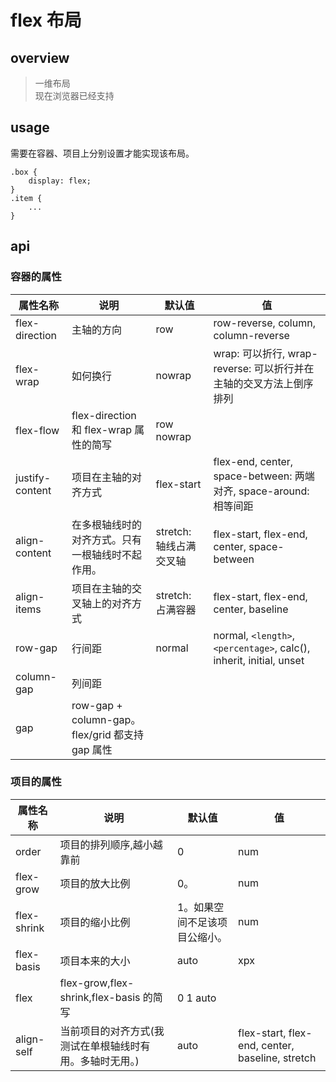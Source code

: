 # flex 布局

## overview

> 一维布局  
> 现在浏览器已经支持

## usage

需要在容器、项目上分别设置才能实现该布局。

```
.box {
    display: flex;
}
.item {
    ...
}
```

## api

### 容器的属性

<!-- prettier-ignore-start -->
| 属性名称        | 说明                  | 默认值                  | 值                  |
| --------------- | -------------- | -------- | --------- |
| flex-direction  | 主轴的方向               | row                     | row-reverse, column, column-reverse         |
| flex-wrap       | 如何换行                 | nowrap                  | wrap: 可以折行, wrap-reverse: 可以折行并在主轴的交叉方法上倒序排列  |
| flex-flow       | flex-direction 和 flex-wrap 属性的简写           | row nowrap              |                     |
| justify-content | 项目在主轴的对齐方式     | flex-start              | flex-end, center, space-between: 两端对齐, space-around: 相等间距   |
| align-content   | 在多根轴线时的对齐方式。只有一根轴线时不起作用。 | stretch: 轴线占满交叉轴 | flex-start, flex-end, center, space-between |
| align-items     | 项目在主轴的交叉轴上的对齐方式                   | stretch: 占满容器       | flex-start, flex-end, center, baseline      |
| row-gap         | 行间距                   | normal                  | normal, `<length>`, `<percentage>`, calc(), inherit, initial, unset |
| column-gap      | 列间距                   | |                     |
| gap             | row-gap + column-gap。flex/grid 都支持 gap 属性  | |                     |
<!-- prettier-ignore-end -->

### 项目的属性

<!-- prettier-ignore-start -->
| 属性名称    | 说明     | 默认值                        | 值                      |
| ----------- | ------ | -------------- | --- |
| order       | 项目的排列顺序,越小越靠前        | 0     | num                     |
| flex-grow   | 项目的放大比例                   | 0。   | num                     |
| flex-shrink | 项目的缩小比例                   | 1。如果空间不足该项目公缩小。 | num                     |
| flex-basis  | 项目本来的大小                   | auto  | xpx                     |
| flex        | flex-grow,flex-shrink,flex-basis 的简写                  | 0 1 auto                      |                         |
| align-self  | 当前项目的对齐方式(我测试在单根轴线时有用。多轴时无用。) | auto  | flex-start, flex-end, center, baseline, stretch |
<!-- prettier-ignore-end -->
